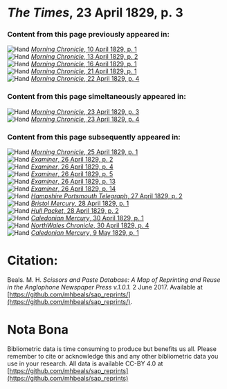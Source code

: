 # *The Times*, 23 April 1829, p. 3  
  
### Content from this page previously appeared in:  
![Hand](http://scissorsandpaste.net/wp-content/uploads/2017/06/smallhandpointer.png) [*Morning Chronicle*, 10 April 1829, p. 1](https://mhbeals.github.io/sap_html/Morning-Chronicle/Morning-Chronicle-10-April-1829-p-1)  
![Hand](http://scissorsandpaste.net/wp-content/uploads/2017/06/smallhandpointer.png) [*Morning Chronicle*, 13 April 1829, p. 2](https://mhbeals.github.io/sap_html/Morning-Chronicle/Morning-Chronicle-13-April-1829-p-2)  
![Hand](http://scissorsandpaste.net/wp-content/uploads/2017/06/smallhandpointer.png) [*Morning Chronicle*, 16 April 1829, p. 1](https://mhbeals.github.io/sap_html/Morning-Chronicle/Morning-Chronicle-16-April-1829-p-1)  
![Hand](http://scissorsandpaste.net/wp-content/uploads/2017/06/smallhandpointer.png) [*Morning Chronicle*, 21 April 1829, p. 1](https://mhbeals.github.io/sap_html/Morning-Chronicle/Morning-Chronicle-21-April-1829-p-1)  
![Hand](http://scissorsandpaste.net/wp-content/uploads/2017/06/smallhandpointer.png) [*Morning Chronicle*, 22 April 1829, p. 4](https://mhbeals.github.io/sap_html/Morning-Chronicle/Morning-Chronicle-22-April-1829-p-4)  
  
### Content from this page simeltaneously appeared in:  
![Hand](http://scissorsandpaste.net/wp-content/uploads/2017/06/smallhandpointer.png) [*Morning Chronicle*, 23 April 1829, p. 3](https://mhbeals.github.io/sap_html/Morning-Chronicle/Morning-Chronicle-23-April-1829-p-3)  
![Hand](http://scissorsandpaste.net/wp-content/uploads/2017/06/smallhandpointer.png) [*Morning Chronicle*, 23 April 1829, p. 4](https://mhbeals.github.io/sap_html/Morning-Chronicle/Morning-Chronicle-23-April-1829-p-4)  
  
### Content from this page subsequently appeared in:  
![Hand](http://scissorsandpaste.net/wp-content/uploads/2017/06/smallhandpointer.png) [*Morning Chronicle*, 25 April 1829, p. 1](https://mhbeals.github.io/sap_html/Morning-Chronicle/Morning-Chronicle-25-April-1829-p-1)  
![Hand](http://scissorsandpaste.net/wp-content/uploads/2017/06/smallhandpointer.png) [*Examiner*, 26 April 1829, p. 2](https://mhbeals.github.io/sap_html/Examiner/Examiner-26-April-1829-p-2)  
![Hand](http://scissorsandpaste.net/wp-content/uploads/2017/06/smallhandpointer.png) [*Examiner*, 26 April 1829, p. 4](https://mhbeals.github.io/sap_html/Examiner/Examiner-26-April-1829-p-4)  
![Hand](http://scissorsandpaste.net/wp-content/uploads/2017/06/smallhandpointer.png) [*Examiner*, 26 April 1829, p. 5](https://mhbeals.github.io/sap_html/Examiner/Examiner-26-April-1829-p-5)  
![Hand](http://scissorsandpaste.net/wp-content/uploads/2017/06/smallhandpointer.png) [*Examiner*, 26 April 1829, p. 13](https://mhbeals.github.io/sap_html/Examiner/Examiner-26-April-1829-p-13)  
![Hand](http://scissorsandpaste.net/wp-content/uploads/2017/06/smallhandpointer.png) [*Examiner*, 26 April 1829, p. 14](https://mhbeals.github.io/sap_html/Examiner/Examiner-26-April-1829-p-14)  
![Hand](http://scissorsandpaste.net/wp-content/uploads/2017/06/smallhandpointer.png) [*Hampshire Portsmouth Telegraph*, 27 April 1829, p. 2](https://mhbeals.github.io/sap_html/Hampshire-Portsmouth-Telegraph/Hampshire-Portsmouth-Telegraph-27-April-1829-p-2)  
![Hand](http://scissorsandpaste.net/wp-content/uploads/2017/06/smallhandpointer.png) [*Bristol Mercury*, 28 April 1829, p. 1](https://mhbeals.github.io/sap_html/Bristol-Mercury/Bristol-Mercury-28-April-1829-p-1)  
![Hand](http://scissorsandpaste.net/wp-content/uploads/2017/06/smallhandpointer.png) [*Hull Packet*, 28 April 1829, p. 2](https://mhbeals.github.io/sap_html/Hull-Packet/Hull-Packet-28-April-1829-p-2)  
![Hand](http://scissorsandpaste.net/wp-content/uploads/2017/06/smallhandpointer.png) [*Caledonian Mercury*, 30 April 1829, p. 1](https://mhbeals.github.io/sap_html/Caledonian-Mercury/Caledonian-Mercury-30-April-1829-p-1)  
![Hand](http://scissorsandpaste.net/wp-content/uploads/2017/06/smallhandpointer.png) [*NorthWales Chronicle*, 30 April 1829, p. 4](https://mhbeals.github.io/sap_html/NorthWales-Chronicle/NorthWales-Chronicle-30-April-1829-p-4)  
![Hand](http://scissorsandpaste.net/wp-content/uploads/2017/06/smallhandpointer.png) [*Caledonian Mercury*, 9 May 1829, p. 1](https://mhbeals.github.io/sap_html/Caledonian-Mercury/Caledonian-Mercury-9-May-1829-p-1)  


# Citation: 

Beals. M. H. *Scissors and Paste Database: A Map of Reprinting and Reuse in the Anglophone Newspaper Press v.1.0.1.* 2 June 2017. Available at [https://github.com/mhbeals/sap_reprints/](https://github.com/mhbeals/sap_reprints/). 

# Nota Bona

Bibliometric data is time consuming to produce but benefits us all. Please remember to cite or acknowledge this and any other bibliometric data you use in your research. All data is available CC-BY 4.0 at [https://github.com/mhbeals/sap_reprints](https://github.com/mhbeals/sap_reprints)